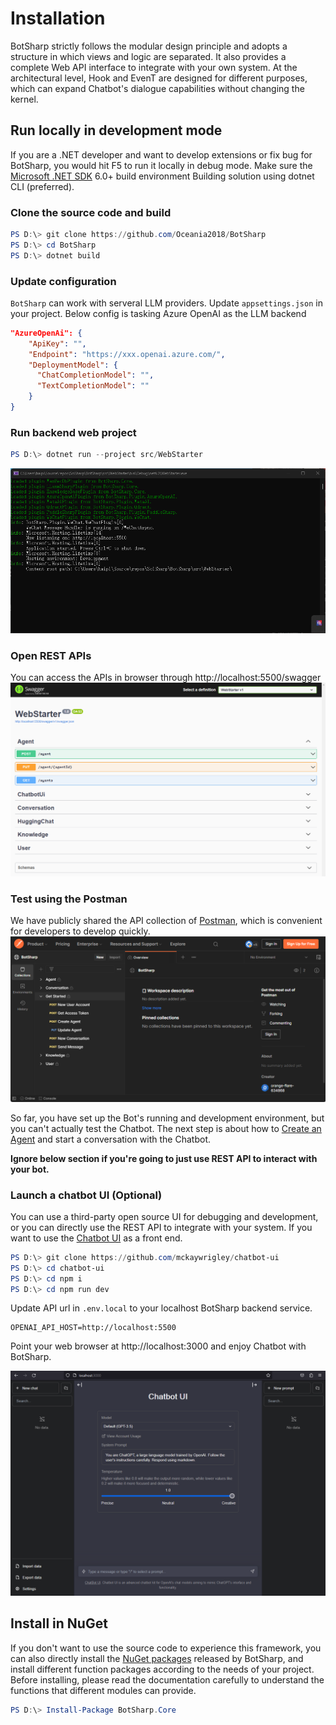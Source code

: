 # Installation

BotSharp strictly follows the modular design principle and adopts a structure in which views and logic are separated. It also provides a complete Web API interface to integrate with your own system. At the architectural level, Hook and EvenT are designed for different purposes, which can expand Chatbot's dialogue capabilities without changing the kernel.

## Run locally in development mode

If you are a .NET developer and want to develop extensions or fix bug for BotSharp, you would hit F5 to run it locally in debug mode. 
Make sure the [Microsoft .NET SDK](https://dotnet.microsoft.com/en-us/download/dotnet/6.0) 6.0+ build environment
Building solution using dotnet CLI (preferred).

### Clone the source code and build
```powershell
PS D:\> git clone https://github.com/Oceania2018/BotSharp
PS D:\> cd BotSharp
PS D:\> dotnet build
```

### Update configuration
`BotSharp` can work with serveral LLM providers. Update `appsettings.json` in your project. Below config is tasking Azure OpenAI as the LLM backend

```json
"AzureOpenAi": {
    "ApiKey": "",
    "Endpoint": "https://xxx.openai.azure.com/",
    "DeploymentModel": {
      "ChatCompletionModel": "",
      "TextCompletionModel": ""
    }
}
```

### Run backend web project
```powershell
PS D:\> dotnet run --project src/WebStarter
```
![alt text](assets/BackendServiceHomeScreenshot.png "Title")

### Open REST APIs 
You can access the APIs in browser through http://localhost:5500/swagger
![alt text](assets/APIHome.png "Title")

### Test using the Postman
We have publicly shared the API collection of [Postman](https://www.postman.com/orange-flare-634868/workspace/botsharp/overview), which is convenient for developers to develop quickly.
![alt text](assets/APIPostman.png "Title")

So far, you have set up the Bot's running and development environment, but you can't actually test the Chatbot. The next step is about how to [Create an Agent](../agent/account) and start a conversation with the Chatbot.

**Ignore below section if you're going to just use REST API to interact with your bot.**

### Launch a chatbot UI (Optional)
You can use a third-party open source UI for debugging and development, or you can directly use the REST API to integrate with your system.
If you want to use the [Chatbot UI](https://github.com/mckaywrigley/chatbot-ui) as a front end.
```powershell
PS D:\> git clone https://github.com/mckaywrigley/chatbot-ui
PS D:\> cd chatbot-ui
PS D:\> cd npm i
PS D:\> cd npm run dev
```

Update API url in `.env.local` to your localhost BotSharp backend service.
```config
OPENAI_API_HOST=http://localhost:5500
```

Point your web browser at http://localhost:3000 and enjoy Chatbot with BotSharp.

![alt text](assets/ChatbotUIHome.png "Title")

## Install in NuGet
If you don't want to use the source code to experience this framework, you can also directly install the [NuGet packages](https://www.nuget.org/packages?q=BotSharp) released by BotSharp, and install different function packages according to the needs of your project. Before installing, please read the documentation carefully to understand the functions that different modules can provide.

```powershell
PS D:\> Install-Package BotSharp.Core
```